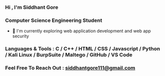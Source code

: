 ### Hi , I'm Siddhant Gore

### Computer Science Engineering Student
- 🌱 I'm currently exploring web application development and web app security

### Languages & Tools : C / C++ / HTML / CSS / Javascript / Python / Kali Linux / BurpSuite / Maltego / GitHub / VS Code

### Feel Free To Reach Out : siddhantgore111@gmail.com

